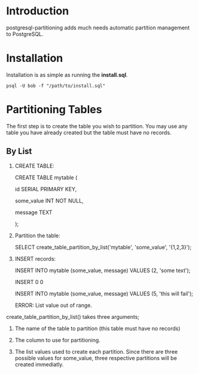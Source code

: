 # Introduction

postgresql-partitioning adds much needs automatic partition management to PostgreSQL.

# Installation

Installation is as simple as running the **install.sql**.

    psql -U bob -f "/path/to/install.sql"

# Partitioning Tables

The first step is to create the table you wish to partition. You may use any table you have already
created but the table must have no records.

## By List

1. CREATE TABLE:

    CREATE TABLE mytable (

      id SERIAL PRIMARY KEY,

      some_value INT NOT NULL,

      message TEXT

    );

2. Partition the table:

    SELECT create_table_partition_by_list('mytable', 'some_value', '{1,2,3}');

3. INSERT records:

    INSERT INTO mytable (some_value, message) VALUES (2, 'some text');

    INSERT 0 0

    INSERT INTO mytable (some_value, message) VALUES (5, 'this will fail');

    ERROR:  List value out of range.

create_table_partition_by_list() takes three arguments;

1. The name of the table to partition (this table must have no records)

2. The column to use for partitioning.

3. The list values used to create each partition. Since there are three possible values for
   some_value, three respective partitions will be created immediatly.
